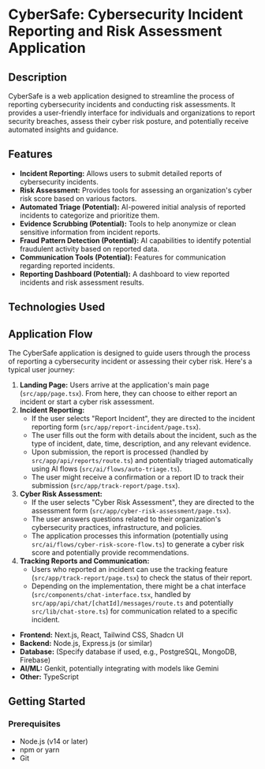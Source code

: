 
# CyberSafe: Cybersecurity Incident Reporting and Risk Assessment Application

## Description

CyberSafe is a web application designed to streamline the process of reporting cybersecurity incidents and conducting risk assessments. It provides a user-friendly interface for individuals and organizations to report security breaches, assess their cyber risk posture, and potentially receive automated insights and guidance.

## Features

*   **Incident Reporting:** Allows users to submit detailed reports of cybersecurity incidents.
*   **Risk Assessment:** Provides tools for assessing an organization's cyber risk score based on various factors.
*   **Automated Triage (Potential):** AI-powered initial analysis of reported incidents to categorize and prioritize them.
*   **Evidence Scrubbing (Potential):** Tools to help anonymize or clean sensitive information from incident reports.
*   **Fraud Pattern Detection (Potential):** AI capabilities to identify potential fraudulent activity based on reported data.
*   **Communication Tools (Potential):** Features for communication regarding reported incidents.
*   **Reporting Dashboard (Potential):** A dashboard to view reported incidents and risk assessment results.

## Technologies Used

## Application Flow

The CyberSafe application is designed to guide users through the process of reporting a cybersecurity incident or assessing their cyber risk. Here's a typical user journey:

1.  **Landing Page:** Users arrive at the application's main page (`src/app/page.tsx`). From here, they can choose to either report an incident or start a cyber risk assessment.
2.  **Incident Reporting:**
    *   If the user selects "Report Incident", they are directed to the incident reporting form (`src/app/report-incident/page.tsx`).
    *   The user fills out the form with details about the incident, such as the type of incident, date, time, description, and any relevant evidence.
    *   Upon submission, the report is processed (handled by `src/app/api/reports/route.ts`) and potentially triaged automatically using AI flows (`src/ai/flows/auto-triage.ts`).
    *   The user might receive a confirmation or a report ID to track their submission (`src/app/track-report/page.tsx`).
3.  **Cyber Risk Assessment:**
    *   If the user selects "Cyber Risk Assessment", they are directed to the assessment form (`src/app/cyber-risk-assessment/page.tsx`).
    *   The user answers questions related to their organization's cybersecurity practices, infrastructure, and policies.
    *   The application processes this information (potentially using `src/ai/flows/cyber-risk-score-flow.ts`) to generate a cyber risk score and potentially provide recommendations.
4.  **Tracking Reports and Communication:**
    *   Users who reported an incident can use the tracking feature (`src/app/track-report/page.tsx`) to check the status of their report.
    *   Depending on the implementation, there might be a chat interface (`src/components/chat-interface.tsx`, handled by `src/app/api/chat/[chatId]/messages/route.ts` and potentially `src/lib/chat-store.ts`) for communication related to a specific incident.


*   **Frontend:** Next.js, React, Tailwind CSS, Shadcn UI
*   **Backend:** Node.js, Express.js (or similar)
*   **Database:** (Specify database if used, e.g., PostgreSQL, MongoDB, Firebase)
*   **AI/ML:** Genkit, potentially integrating with models like Gemini
*   **Other:** TypeScript

## Getting Started

### Prerequisites

*   Node.js (v14 or later)
*   npm or yarn
*   Git

